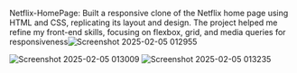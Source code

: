 Netflix-HomePage:
Built a responsive clone of the Netflix home page using HTML and CSS, replicating its layout and design. The project helped me refine my front-end skills, focusing on flexbox, grid, and media queries for responsiveness![Screenshot 2025-02-05 012955](https://github.com/user-attachments/assets/7656aced-50fc-45d8-a66f-29e2ba22d0f5)

![Screenshot 2025-02-05 013009](https://github.com/user-attachments/assets/784ace83-8d01-49d6-b4e4-da309e10b34b)
![Screenshot 2025-02-05 013235](https://github.com/user-attachments/assets/d5244ee6-4756-4f1a-8cf3-fd7e5ea0f72a)
